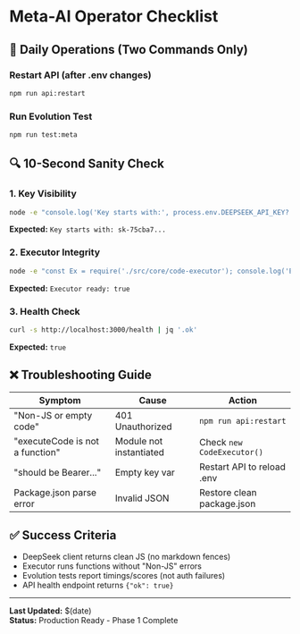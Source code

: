 # Meta-AI Operator Checklist

## 🎯 Daily Operations (Two Commands Only)

### Restart API (after .env changes)
```bash
npm run api:restart
```

### Run Evolution Test
```bash
npm run test:meta
```

## 🔍 10-Second Sanity Check

### 1. Key Visibility
```bash
node -e "console.log('Key starts with:', process.env.DEEPSEEK_API_KEY?.slice(0,10))"
```
**Expected:** `Key starts with: sk-75cba7...`

### 2. Executor Integrity
```bash
node -e "const Ex = require('./src/core/code-executor'); console.log('Executor ready:', typeof new Ex().executeCode === 'function')"
```
**Expected:** `Executor ready: true`

### 3. Health Check
```bash
curl -s http://localhost:3000/health | jq '.ok'
```
**Expected:** `true`

## ❌ Troubleshooting Guide

| Symptom | Cause | Action |
|---------|-------|--------|
| "Non-JS or empty code" | 401 Unauthorized | `npm run api:restart` |
| "executeCode is not a function" | Module not instantiated | Check `new CodeExecutor()` |
| "should be Bearer..." | Empty key var | Restart API to reload .env |
| Package.json parse error | Invalid JSON | Restore clean package.json |

## ✅ Success Criteria
- DeepSeek client returns clean JS (no markdown fences)
- Executor runs functions without "Non-JS" errors  
- Evolution tests report timings/scores (not auth failures)
- API health endpoint returns `{"ok": true}`

---

**Last Updated:** $(date)  
**Status:** Production Ready - Phase 1 Complete
